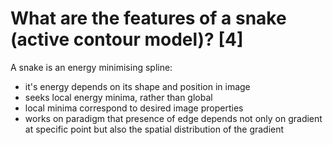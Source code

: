 # What are the features of a snake (active contour model)? [4]

A snake is an energy minimising spline:
- it's energy depends on its shape and position in image
- seeks local energy minima, rather than global
- local minima correspond to desired image properties
- works on paradigm that presence of edge depends not only on gradient at specific point but also the spatial distribution of the gradient